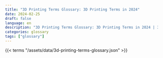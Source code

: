 ```yaml
---
title: "3D Printing Terms Glossary: 3D Printing Terms in 2024"  
date: 2024-02-25
draft: false
language: en
description: "3D Printing Terms Glossary: 3D Printing Terms in 2024 | 3D Printing Terms Glossary"
categories: glossary
tags: ["glossary"]
---
```


{{< terms "/assets/data/3d-printing-terms-glossary.json" >}}